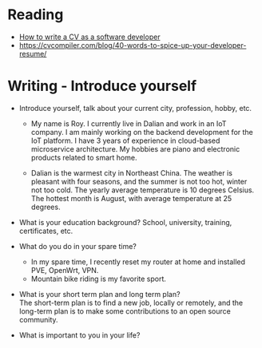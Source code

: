 # Reading

 - [How to write a CV as a software developer](https://learnitmyway.medium.com/how-to-write-a-cv-as-a-software-developer-8841a79f8458)
 - https://cvcompiler.com/blog/40-words-to-spice-up-your-developer-resume/



# Writing - Introduce yourself

- Introduce yourself, talk about your current city, profession, hobby, etc.  
    - My name is Roy. I currently live in Dalian and work in an IoT company. I am mainly working on the backend development for the IoT platform. I have 3 years of experience in cloud-based microservice architecture. My hobbies are piano and electronic products related to smart home.

    - Dalian is the warmest city in Northeast China. The weather is pleasant with four seasons, and the summer is not too hot, winter not too cold. The yearly average temperature is 10 degrees Celsius. The hottest month is August, with average temperature at 25 degrees.

- What is your education background? School, university, training, certificates, etc.
- What do you do in your spare time?  
    - In my spare time, I recently reset my router at home and installed PVE, OpenWrt, VPN.
    - Mountain bike riding is my favorite sport.

- What is your short term plan and long term plan?  
The short-term plan is to find a new job, locally or remotely, and the long-term plan is to make some contributions to an open source community.
- What is important to you in your life?
